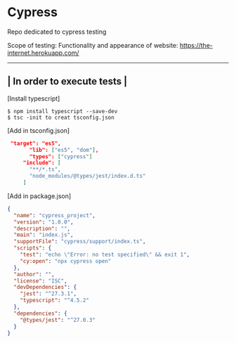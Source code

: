 # Cypress

Repo dedicated to cypress testing

Scope of testing: Functionality and appearance of website: https://the-internet.herokuapp.com/
 
----------------------------------------------
|           Ιn order to execute tests        |
----------------------------------------------
 
[Install typescript]
```command
$ npm install typescript --save-dev
$ tsc -init to creat tsconfig.json

```
[Add in tsconfig.json]
```json
 "target": "es5",
       "lib": ["es5", "dom"],
       "types": ["cypress"]
     "include": [
       "**/*.ts",
       "node_modules/@types/jest/index.d.ts"
     ]
```
[Add in package.json]
```json
{
  "name": "cypress_project",
  "version": "1.0.0",
  "description": "",
  "main": "index.js",
  "supportFile": "cypress/support/index.ts",
  "scripts": {
    "test": "echo \"Error: no test specified\" && exit 1",
    "cy:open": "npx cypress open"
  },
  "author": "",
  "license": "ISC",
  "devDependencies": {
    "jest": "^27.3.1",
    "typescript": "^4.5.2"
  },
  "dependencies": {
    "@types/jest": "^27.0.3"
  }
}
```
